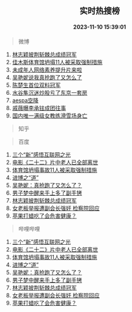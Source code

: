 <div align="center"><h2>实时热搜榜</h2><h4>2023-11-10 15:39:01</h4></div>

> 微博  

1. [林志颖披荆斩棘总成绩冠军](https://s.weibo.com/weibo?q=%23%E6%9E%97%E5%BF%97%E9%A2%96%E6%8A%AB%E8%8D%86%E6%96%A9%E6%A3%98%E6%80%BB%E6%88%90%E7%BB%A9%E5%86%A0%E5%86%9B%23&t=31&band_rank=1&Refer=top)<br />
2. [佳木斯体育馆坍塌11人被采取强制措施](https://s.weibo.com/weibo?q=%23%E4%BD%B3%E6%9C%A8%E6%96%AF%E4%BD%93%E8%82%B2%E9%A6%86%E5%9D%8D%E5%A1%8C11%E4%BA%BA%E8%A2%AB%E9%87%87%E5%8F%96%E5%BC%BA%E5%88%B6%E6%8E%AA%E6%96%BD%23&t=31&band_rank=2&Refer=top)<br />
3. [未成年人网络素养提升片来啦](https://s.weibo.com/weibo?q=%23%E6%9C%AA%E6%88%90%E5%B9%B4%E4%BA%BA%E7%BD%91%E7%BB%9C%E7%B4%A0%E5%85%BB%E6%8F%90%E5%8D%87%E7%89%87%E6%9D%A5%E5%95%A6%23&t=31&band_rank=3&Refer=top)<br />
4. [吴艳妮说我真抢跑了又怎么了](https://s.weibo.com/weibo?q=%23%E5%90%B4%E8%89%B3%E5%A6%AE%E8%AF%B4%E6%88%91%E7%9C%9F%E6%8A%A2%E8%B7%91%E4%BA%86%E5%8F%88%E6%80%8E%E4%B9%88%E4%BA%86%23&t=31&band_rank=4&Refer=top)<br />
5. [陈楚生首位双料冠军](https://s.weibo.com/weibo?q=%23%E9%99%88%E6%A5%9A%E7%94%9F%E9%A6%96%E4%BD%8D%E5%8F%8C%E6%96%99%E5%86%A0%E5%86%9B%23&t=31&band_rank=5&Refer=top)<br />
6. [水谷隼沉迷炒股亏了东京一套房](https://s.weibo.com/weibo?q=%23%E6%B0%B4%E8%B0%B7%E9%9A%BC%E6%B2%89%E8%BF%B7%E7%82%92%E8%82%A1%E4%BA%8F%E4%BA%86%E4%B8%9C%E4%BA%AC%E4%B8%80%E5%A5%97%E6%88%BF%23&t=31&band_rank=6&Refer=top)<br />
7. [aespa空降](https://s.weibo.com/weibo?q=aespa%E7%A9%BA%E9%99%8D&t=31&band_rank=7&Refer=top)<br />
8. [戚薇曝李承铉成团往事](https://s.weibo.com/weibo?q=%23%E6%88%9A%E8%96%87%E6%9B%9D%E6%9D%8E%E6%89%BF%E9%93%89%E6%88%90%E5%9B%A2%E5%BE%80%E4%BA%8B%23&t=31&band_rank=8&Refer=top)<br />
9. [国内唯一满级女教练滑雪场身亡](https://s.weibo.com/weibo?q=%23%E5%9B%BD%E5%86%85%E5%94%AF%E4%B8%80%E6%BB%A1%E7%BA%A7%E5%A5%B3%E6%95%99%E7%BB%83%E6%BB%91%E9%9B%AA%E5%9C%BA%E8%BA%AB%E4%BA%A1%23&t=31&band_rank=9&Refer=top)<br />

> 知乎  


> 百度  

1. [三个“新”感悟互联网之光](https://www.baidu.com/s?wd=%E4%B8%89%E4%B8%AA%E2%80%9C%E6%96%B0%E2%80%9D%E6%84%9F%E6%82%9F%E4%BA%92%E8%81%94%E7%BD%91%E4%B9%8B%E5%85%89&sa=fyb_news&rsv_dl=fyb_news)<br />
2. [电影《二十二》片中老人已全部离世](https://www.baidu.com/s?wd=%E7%94%B5%E5%BD%B1%E3%80%8A%E4%BA%8C%E5%8D%81%E4%BA%8C%E3%80%8B%E7%89%87%E4%B8%AD%E8%80%81%E4%BA%BA%E5%B7%B2%E5%85%A8%E9%83%A8%E7%A6%BB%E4%B8%96&sa=fyb_news&rsv_dl=fyb_news)<br />
3. [体育馆坍塌事故11人被采取强制措施](https://www.baidu.com/s?wd=%E4%BD%93%E8%82%B2%E9%A6%86%E5%9D%8D%E5%A1%8C%E4%BA%8B%E6%95%8511%E4%BA%BA%E8%A2%AB%E9%87%87%E5%8F%96%E5%BC%BA%E5%88%B6%E6%8E%AA%E6%96%BD&sa=fyb_news&rsv_dl=fyb_news)<br />
4. [进博之“道”](https://www.baidu.com/s?wd=%E8%BF%9B%E5%8D%9A%E4%B9%8B%E2%80%9C%E9%81%93%E2%80%9D&sa=fyb_news&rsv_dl=fyb_news)<br />
5. [吴艳妮：真抢跑了又怎么了？](https://www.baidu.com/s?wd=%E5%90%B4%E8%89%B3%E5%A6%AE%EF%BC%9A%E7%9C%9F%E6%8A%A2%E8%B7%91%E4%BA%86%E5%8F%88%E6%80%8E%E4%B9%88%E4%BA%86%EF%BC%9F&sa=fyb_news&rsv_dl=fyb_news)<br />
6. [男子梦中醒来手上多了副手铐](https://www.baidu.com/s?wd=%E7%94%B7%E5%AD%90%E6%A2%A6%E4%B8%AD%E9%86%92%E6%9D%A5%E6%89%8B%E4%B8%8A%E5%A4%9A%E4%BA%86%E5%89%AF%E6%89%8B%E9%93%90&sa=fyb_news&rsv_dl=fyb_news)<br />
7. [林志颖披荆斩棘总成绩冠军](https://www.baidu.com/s?wd=%E6%9E%97%E5%BF%97%E9%A2%96%E6%8A%AB%E8%8D%86%E6%96%A9%E6%A3%98%E6%80%BB%E6%88%90%E7%BB%A9%E5%86%A0%E5%86%9B&sa=fyb_news&rsv_dl=fyb_news)<br />
8. [女老板举报遭副会长强奸 检察院回应](https://www.baidu.com/s?wd=%E5%A5%B3%E8%80%81%E6%9D%BF%E4%B8%BE%E6%8A%A5%E9%81%AD%E5%89%AF%E4%BC%9A%E9%95%BF%E5%BC%BA%E5%A5%B8+%E6%A3%80%E5%AF%9F%E9%99%A2%E5%9B%9E%E5%BA%94&sa=fyb_news&rsv_dl=fyb_news)<br />
9. [苹果打蜡吃了会危害健康？](https://www.baidu.com/s?wd=%E8%8B%B9%E6%9E%9C%E6%89%93%E8%9C%A1%E5%90%83%E4%BA%86%E4%BC%9A%E5%8D%B1%E5%AE%B3%E5%81%A5%E5%BA%B7%EF%BC%9F&sa=fyb_news&rsv_dl=fyb_news)<br />

> 哔哩哔哩  

1. [三个“新”感悟互联网之光](https://www.baidu.com/s?wd=%E4%B8%89%E4%B8%AA%E2%80%9C%E6%96%B0%E2%80%9D%E6%84%9F%E6%82%9F%E4%BA%92%E8%81%94%E7%BD%91%E4%B9%8B%E5%85%89&sa=fyb_news&rsv_dl=fyb_news)<br />
2. [电影《二十二》片中老人已全部离世](https://www.baidu.com/s?wd=%E7%94%B5%E5%BD%B1%E3%80%8A%E4%BA%8C%E5%8D%81%E4%BA%8C%E3%80%8B%E7%89%87%E4%B8%AD%E8%80%81%E4%BA%BA%E5%B7%B2%E5%85%A8%E9%83%A8%E7%A6%BB%E4%B8%96&sa=fyb_news&rsv_dl=fyb_news)<br />
3. [体育馆坍塌事故11人被采取强制措施](https://www.baidu.com/s?wd=%E4%BD%93%E8%82%B2%E9%A6%86%E5%9D%8D%E5%A1%8C%E4%BA%8B%E6%95%8511%E4%BA%BA%E8%A2%AB%E9%87%87%E5%8F%96%E5%BC%BA%E5%88%B6%E6%8E%AA%E6%96%BD&sa=fyb_news&rsv_dl=fyb_news)<br />
4. [进博之“道”](https://www.baidu.com/s?wd=%E8%BF%9B%E5%8D%9A%E4%B9%8B%E2%80%9C%E9%81%93%E2%80%9D&sa=fyb_news&rsv_dl=fyb_news)<br />
5. [吴艳妮：真抢跑了又怎么了？](https://www.baidu.com/s?wd=%E5%90%B4%E8%89%B3%E5%A6%AE%EF%BC%9A%E7%9C%9F%E6%8A%A2%E8%B7%91%E4%BA%86%E5%8F%88%E6%80%8E%E4%B9%88%E4%BA%86%EF%BC%9F&sa=fyb_news&rsv_dl=fyb_news)<br />
6. [男子梦中醒来手上多了副手铐](https://www.baidu.com/s?wd=%E7%94%B7%E5%AD%90%E6%A2%A6%E4%B8%AD%E9%86%92%E6%9D%A5%E6%89%8B%E4%B8%8A%E5%A4%9A%E4%BA%86%E5%89%AF%E6%89%8B%E9%93%90&sa=fyb_news&rsv_dl=fyb_news)<br />
7. [林志颖披荆斩棘总成绩冠军](https://www.baidu.com/s?wd=%E6%9E%97%E5%BF%97%E9%A2%96%E6%8A%AB%E8%8D%86%E6%96%A9%E6%A3%98%E6%80%BB%E6%88%90%E7%BB%A9%E5%86%A0%E5%86%9B&sa=fyb_news&rsv_dl=fyb_news)<br />
8. [女老板举报遭副会长强奸 检察院回应](https://www.baidu.com/s?wd=%E5%A5%B3%E8%80%81%E6%9D%BF%E4%B8%BE%E6%8A%A5%E9%81%AD%E5%89%AF%E4%BC%9A%E9%95%BF%E5%BC%BA%E5%A5%B8+%E6%A3%80%E5%AF%9F%E9%99%A2%E5%9B%9E%E5%BA%94&sa=fyb_news&rsv_dl=fyb_news)<br />
9. [苹果打蜡吃了会危害健康？](https://www.baidu.com/s?wd=%E8%8B%B9%E6%9E%9C%E6%89%93%E8%9C%A1%E5%90%83%E4%BA%86%E4%BC%9A%E5%8D%B1%E5%AE%B3%E5%81%A5%E5%BA%B7%EF%BC%9F&sa=fyb_news&rsv_dl=fyb_news)<br />
